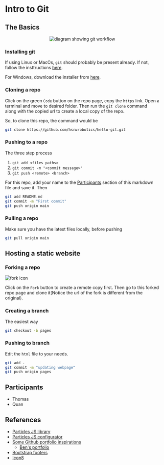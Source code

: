 # Intro to Git

## The Basics
<p align="center">
  <img src="git-workflow.jpg" alt="diagram showing git workflow"/>
</p>


### Installing git
If using Linux or MacOs, `git` should probably be present already. If not, follow the insttructions [here][6].

For Windows, download the installer from [here][5].

### Cloning a repo
Click on the green `Code` button on the repo page, copy the `https` link. Open a terminal and move to desired folder. Then run the `git clone` command along with the copied url to create a local copy of the repo.

So, to clone this repo, the command would be
```bash
git clone https://github.com/hsrwrobotics/hello-git.git
```
### Pushing to a repo
The three step process
1. `git add <files paths>`
2. `git commit -m "<commit message>"`
3. `git push <remote> <branch>`


For this repo, add your name to the [Participants](#participants) section of this markdown file and save it. Then
```bash
git add README.md
git commit -m "First commit"
git push origin main
```



### Pulling a repo
Make sure you have the latest files locally, before pushing
```bash
git pull origin main
```

## Hosting a static website

### Forking a repo
![fork icon](https://github.com/channelCS/github-buttons/blob/master/2x/github_fork.png)


Click on the `Fork` button  to create a remote copy first. Then go to this forked repo page and clone it(Notice the url of the fork is different from the original). 

### Creating a branch

The easiest way
```bash
git checkout -b pages
```

### Pushing to branch
Edit the `html` file to your needs.
```bash
git add .
git commit -m "updating webpage"
git push origin pages
```

## Participants
- Thomas
- Quan

## References
- [Particles JS library][3]
- [Particles JS configurator][2]
- [Some Github portfolio inspirations][8]
  - [Ben's portfolio][4]
- [Bootstrap footers][1]
- [Icon8][7]




<!-- Reference urls -->
[1]: https://getbootstrap.com/docs/5.1/examples/footers/
[2]: https://vincentgarreau.com/particles.js/
[3]: https://github.com/VincentGarreau/particles.js
[4]: https://benrogers.dev/
[5]: https://git-scm.com/download/win
[6]: https://git-scm.com/book/en/v2/Getting-Started-Installing-Git
[7]: https://icons8.com/
[8]: https://github.com/emmabostian/developer-portfolios